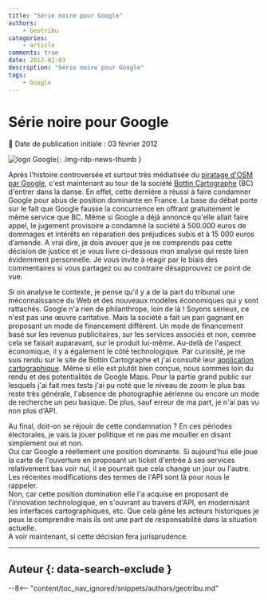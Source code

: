 ```yaml
---
title: "Série noire pour Google"
authors:
    - Geotribu
categories:
    - article
comments: true
date: 2012-02-03
description: "Série noire pour Google"
tags:
    - Google
---
```


# Série noire pour Google

:calendar: Date de publication initiale : 03 février 2012

![logo Google](https://cdn.geotribu.fr/img/logos-icones/entreprises_association/google/google.webp "logo Google"){: .img-rdp-news-thumb }

Après l'histoire controversée et surtout très médiatisée du [piratage d'OSM par Google](2012-01-19_google_evil_or_not.md), c'est maintenant au tour de la société [Bottin Cartographe](http://bottincarto.com/pro/home.asp?lang=FR) (BC) d'entrer dans la danse. En effet, cette dernière a réussi à faire condamner Google pour abus de position dominante en France. La base du débat porte sur le fait que Google fausse la concurrence en offrant gratuitement le même service que BC. Même si Google a déjà annoncé qu'elle allait faire appel, le jugement provisoire a condamné la société à 500.000 euros de dommages et intérêts en réparation des préjudices subis et à 15 000 euros d’amende. A vrai dire, je dois avouer que je ne comprends pas cette décision de justice et je vous livre ci-dessous mon analyse qui reste bien évidemment personnelle. Je vous invite à réagir par le biais des commentaires si vous partagez ou au contraire désapprouvez ce point de vue.

Si on analyse le contexte, je pense qu'il y a de la part du tribunal une méconnaissance du Web et des nouveaux modèles économiques qui y sont rattachés. Google n'a rien de philanthrope, loin de là ! Soyons sérieux, ce n'est pas une œuvre caritative. Mais la société a fait un pari gagnant en proposant un mode de financement différent. Un mode de financement basé sur les revenus publicitaires, sur les services associés et non, comme cela se faisait auparavant, sur le produit lui-même. Au-delà de l'aspect économique, il y a également le côté technologique. Par curiosité, je me suis rendu sur le site de Bottin Cartographe et j'ai consulté leur [application cartographique](http://www.bottincarto.com/1bis/map/map.asp?pId0=&pId1=&pId2=&pId3=&pId4=&pId5=&pName0=&pName1=&pName2=&pName3=&pName4=&pName5=&x=997618&y=1868208&scale=200000&countryId=33&deptId=06&dept=Alpes-Maritimes&zip=&cityId=06088&city=Nice&streetId=&street=&number=&title=&detail=+Nice%3CBR%3EAlpes-Maritimes). Même si elle est plutôt bien conçue, nous sommes loin du rendu et des potentialités de Google Maps. Pour la partie grand public sur lesquels j'ai fait mes tests j'ai pu noté que le niveau de zoom le plus bas reste très générale, l'absence de photographie aérienne ou encore un mode de recherche un peu basique. De plus, sauf erreur de ma part, je n'ai pas vu non plus d'API.

Au final, doit-on se réjouir de cette condamnation ? En ces périodes électorales, je vais la jouer politique et ne pas me mouiller en disant simplement oui et non.  
Oui car Google a réellement une position dominante. Si aujourd'hui elle joue la carte de l'ouverture en proposant un ticket d'entrée à ses services relativement bas voir nul, il se pourrait que cela change un jour ou l'autre. Les récentes modifications des termes de l'API sont là pour nous le rappeler.  
Non, car cette position domination elle l'a acquise en proposant de l'innovation technologique, en s'ouvrant au travers d'API, en modernisant les interfaces cartographiques, etc. Que cela gêne les acteurs historiques je peux le comprendre mais ils ont une part de responsabilité dans la situation actuelle.  
A voir maintenant, si cette décision fera jurisprudence.

----

## Auteur {: data-search-exclude }

--8<-- "content/toc_nav_ignored/snippets/authors/geotribu.md"

